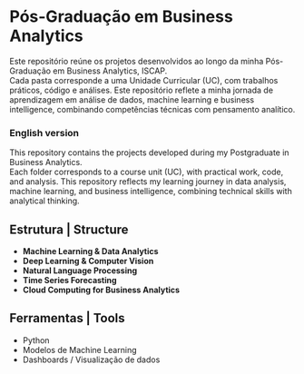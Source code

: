 # Pós-Graduação em Business Analytics

Este repositório reúne os projetos desenvolvidos ao longo da minha Pós-Graduação em Business Analytics, ISCAP.  
Cada pasta corresponde a uma Unidade Curricular (UC), com trabalhos práticos, código e análises.
Este repositório reflete a minha jornada de aprendizagem em análise de dados, machine learning e business intelligence, combinando competências técnicas com pensamento analítico. 

### English version 

This repository contains the projects developed during my Postgraduate in Business Analytics.  
Each folder corresponds to a course unit (UC), with practical work, code, and analysis.
This repository reflects my learning journey in data analysis, machine learning, and business intelligence, combining technical skills with analytical thinking.

## Estrutura | Structure 

- **Machine Learning & Data Analytics**  
- **Deep Learning & Computer Vision**  
- **Natural Language Processing**  
- **Time Series Forecasting**  
- **Cloud Computing for Business Analytics**

## Ferramentas | Tools 

- Python
- Modelos de Machine Learning
- Dashboards / Visualização de dados 
